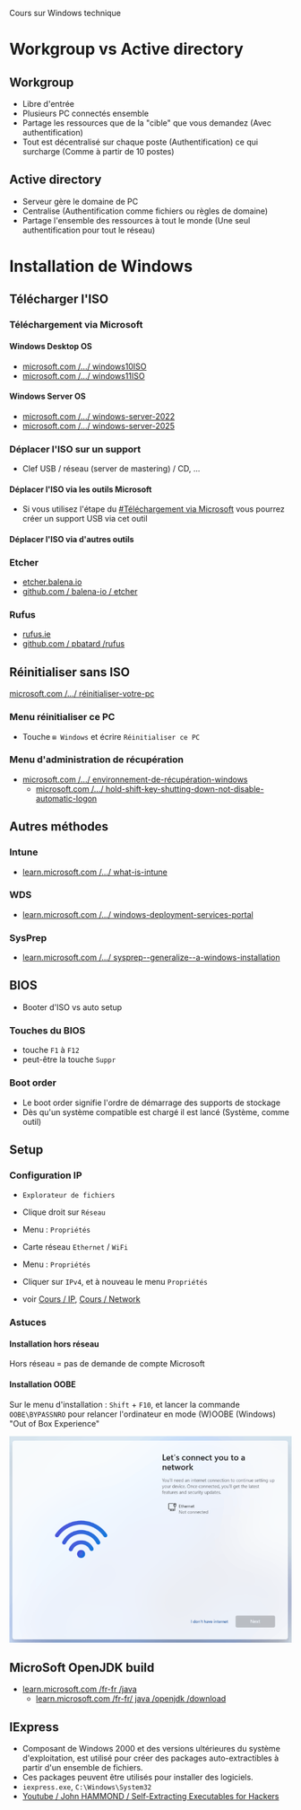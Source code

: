 Cours sur Windows technique

# Workgroup vs Active directory
## Workgroup
- Libre d'entrée
- Plusieurs PC connectés ensemble
- Partage les ressources que de la "cible" que vous demandez (Avec authentification)
- Tout est décentralisé sur chaque poste (Authentification) ce qui surcharge (Comme à partir de 10 postes)

## Active directory
- Serveur gère le domaine de PC
- Centralise (Authentification comme fichiers ou règles de domaine)
- Partage l'ensemble des ressources à tout le monde (Une seul authentification pour tout le réseau)

# Installation de Windows
## Télécharger l'ISO
### Téléchargement via Microsoft
#### Windows Desktop OS
- [microsoft.com /.../ windows10ISO](https://www.microsoft.com/fr-fr/software-download/windows10ISO)
- [microsoft.com /.../ windows11ISO](https://www.microsoft.com/fr-fr/software-download/windows11)
#### Windows Server OS
- [microsoft.com /.../ windows-server-2022](https://www.microsoft.com/fr-fr/evalcenter/evaluate-windows-server-2022)
- [microsoft.com /.../ windows-server-2025](https://www.microsoft.com/fr-fr/evalcenter/evaluate-windows-server-2025)
### Déplacer l'ISO sur un support
- Clef USB / réseau (server de mastering) / CD, ...
#### Déplacer l'ISO via les outils Microsoft
- Si vous utilisez l'étape du [#Téléchargement via Microsoft](#Téléchargement-via-Microsoft) vous pourrez créer un support USB via cet outil
#### Déplacer l'ISO via d'autres outils
### Etcher
- [etcher.balena.io](https://etcher.balena.io/)
- [github.com / balena-io / etcher](https://github.com/balena-io/etcher)
### Rufus
- [rufus.ie](https://rufus.ie/fr/)
- [github.com / pbatard /rufus](https://github.com/pbatard/rufus)

## Réinitialiser sans ISO
[microsoft.com /.../ réinitialiser-votre-pc](https://support.microsoft.com/fr-fr/windows/réinitialiser-votre-pc-0ef73740-b927-549b-b7c9-e6f2b48d275e)
### Menu réinitialiser ce PC
- Touche `⊞ Windows` et écrire `Réinitialiser ce PC`
### Menu d'administration de récupération
- [microsoft.com /.../ environnement-de-récupération-windows](https://support.microsoft.com/fr-fr/windows/environnement-de-récupération-windows-0eb14733-6301-41cb-8d26-06a12b42770b)
  - [microsoft.com /.../ hold-shift-key-shutting-down-not-disable-automatic-logon](https://learn.microsoft.com/fr-fr/troubleshoot/windows-client/user-profiles-and-logon/hold-shift-key-shutting-down-not-disable-automatic-logon)

## Autres méthodes
### Intune
- [learn.microsoft.com /.../ what-is-intune](https://learn.microsoft.com/fr-fr/mem/intune/fundamentals/what-is-intune)
### WDS
- [learn.microsoft.com /.../ windows-deployment-services-portal](https://learn.microsoft.com/fr-fr/windows/win32/wds/windows-deployment-services-portal)
### SysPrep
- [learn.microsoft.com /.../ sysprep--generalize--a-windows-installation](https://learn.microsoft.com/fr-fr/windows-hardware/manufacture/desktop/sysprep--generalize--a-windows-installation)

## BIOS
- Booter d'ISO vs auto setup
### Touches du BIOS
- touche `F1` à `F12`
- peut-être la touche `Suppr`
### Boot order
- Le boot order signifie l'ordre de démarrage des supports de stockage
- Dès qu'un système compatible est chargé il est lancé (Système, comme outil)

## Setup
### Configuration IP
- `Explorateur de fichiers`
- Clique droit sur `Réseau`
- Menu : `Propriétés`
- Carte réseau `Ethernet` / `WiFi`
- Menu : `Propriétés`
- Cliquer sur `IPv4`, et à nouveau le menu `Propriétés`

- voir [Cours / IP](https://doc.altherneum.fr/cours/ip), [Cours / Network](https://doc.altherneum.fr/cours/network)

### Astuces
#### Installation hors réseau
Hors réseau = pas de demande de compte Microsoft
#### Installation OOBE
Sur le menu d'installation : `Shift` + `F10`, et lancer la commande `OOBE\BYPASSNRO` pour relancer l'ordinateur en mode (W)OOBE (Windows) "Out of Box Experience"

![Image de OOBE](https://github.com/Altherneum/.github/blob/main/note/assets/images/0dc02787-ce2e-4dac-858e-d74cd2d98ed5.png?raw=true)

## MicroSoft OpenJDK build
- [learn.microsoft.com /fr-fr /java](https://learn.microsoft.com/fr-fr/java/)
  - [learn.microsoft.com /fr-fr/ java /openjdk /download](https://learn.microsoft.com/fr-fr/java/openjdk/download)

## IExpress
- Composant de Windows 2000 et des versions ultérieures du système d'exploitation, est utilisé pour créer des packages auto-extractibles à partir d'un ensemble de fichiers. 
- Ces packages peuvent être utilisés pour installer des logiciels.
- `iexpress.exe`, `C:\Windows\System32`
- [Youtube / John HAMMOND / Self-Extracting Executables for Hackers](https://www.youtube.com/watch?v=mAond4BkCfM)
